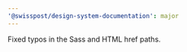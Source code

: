 ```yaml
---
'@swisspost/design-system-documentation': major
---
```


Fixed typos in the Sass and HTML href paths.
